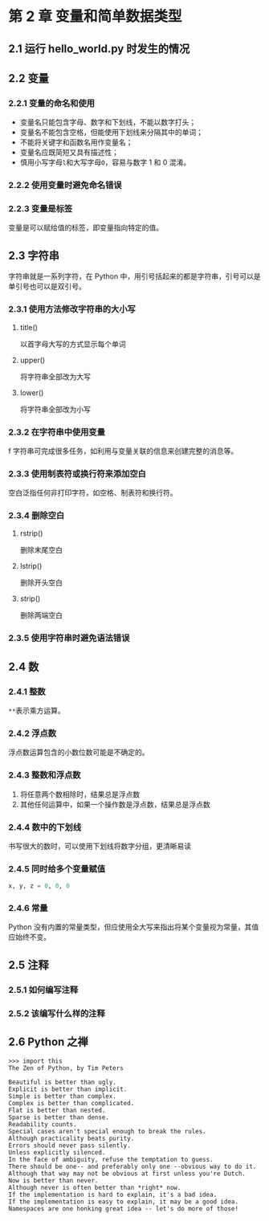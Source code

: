 # 第 2 章 变量和简单数据类型

## 2.1 运行 hello_world.py 时发生的情况

## 2.2 变量

### 2.2.1 变量的命名和使用

-   变量名只能包含字母、数字和下划线，不能以数字打头；
-   变量名不能包含空格，但能使用下划线来分隔其中的单词；
-   不能将关键字和函数名用作变量名；
-   变量名应既简短又具有描述性；
-   慎用小写字母`l`和大写字母`O`，容易与数字 1 和 0 混淆。

### 2.2.2 使用变量时避免命名错误

### 2.2.3 变量是标签

变量是可以赋给值的标签，即变量指向特定的值。

## 2.3 字符串

字符串就是一系列字符，在 Python 中，用引号括起来的都是字符串，引号可以是单引号也可以是双引号。

### 2.3.1 使用方法修改字符串的大小写

1. title()

    以首字母大写的方式显示每个单词

2. upper()

    将字符串全部改为大写

3. lower()

    将字符串全部改为小写

### 2.3.2 在字符串中使用变量

f 字符串可完成很多任务，如利用与变量关联的信息来创建完整的消息等。

### 2.3.3 使用制表符或换行符来添加空白

空白泛指任何非打印字符，如空格、制表符和换行符。

### 2.3.4 删除空白

1. rstrip()

    删除末尾空白

2. lstrip()

    删除开头空白

3. strip()

    删除两端空白

### 2.3.5 使用字符串时避免语法错误

## 2.4 数

### 2.4.1 整数

`**`表示乘方运算。

### 2.4.2 浮点数

浮点数运算包含的小数位数可能是不确定的。

### 2.4.3 整数和浮点数

1. 将任意两个数相除时，结果总是浮点数
2. 其他任何运算中，如果一个操作数是浮点数，结果总是浮点数

### 2.4.4 数中的下划线

书写很大的数时，可以使用下划线将数字分组，更清晰易读

### 2.4.5 同时给多个变量赋值

```python
x, y, z = 0, 0, 0
```

### 2.4.6 常量

Python 没有内置的常量类型，但应使用全大写来指出将某个变量视为常量，其值应始终不变。

## 2.5 注释

### 2.5.1 如何编写注释

### 2.5.2 该编写什么样的注释

## 2.6 Python 之禅

```
>>> import this
The Zen of Python, by Tim Peters

Beautiful is better than ugly.
Explicit is better than implicit.
Simple is better than complex.
Complex is better than complicated.
Flat is better than nested.
Sparse is better than dense.
Readability counts.
Special cases aren't special enough to break the rules.
Although practicality beats purity.
Errors should never pass silently.
Unless explicitly silenced.
In the face of ambiguity, refuse the temptation to guess.
There should be one-- and preferably only one --obvious way to do it.
Although that way may not be obvious at first unless you're Dutch.
Now is better than never.
Although never is often better than *right* now.
If the implementation is hard to explain, it's a bad idea.
If the implementation is easy to explain, it may be a good idea.
Namespaces are one honking great idea -- let's do more of those!
```

